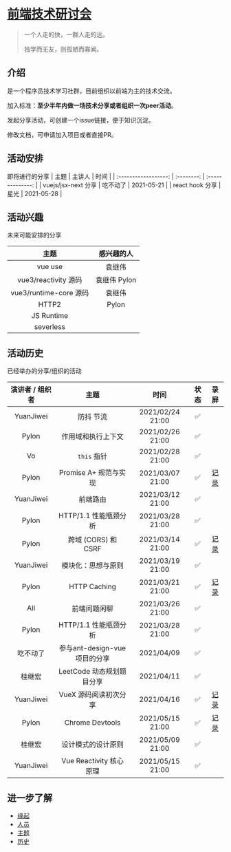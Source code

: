 # [前端技术研讨会](https://github.com/jiweiyuan/frontend)

> 一个人走的快，一群人走的远。
>
> 独学而无友，则孤陋而寡闻。


## 介绍

是一个程序员技术学习社群，目前组织以前端为主的技术交流。

加入标准：**至少半年内做一场技术分享或者组织一次peer活动**。

发起分享活动，可创建一个issue链接，便于知识沉淀。

修改文档，可申请加入项目或者直接PR。


## 活动安排

即将进行的分享
|  主题                 |  主讲人      |       时间     |
| :------------------: | :--------: | :--------------: |
| vuejs/jsx-next 分享      |  吃不动了     |  2021-05-21 |
| react hook 分享           |  星光       |  2021-05-28 |


## 活动兴趣

未来可能安排的分享

|  主题                 |  感兴趣的人 |
| :------------------: |:------: |
| vue use| 袁继伟 |
| vue3/reactivity 源码  | 袁继伟 Pylon|
| vue3/runtime-core 源码 | 袁继伟 |
| HTTP2 | Pylon|
| JS Runtime |
| severless |


## 活动历史
已经举办的分享/组织的活动

|  演讲者 / 组织者   |         主题          |       时间       | 状态 | 录屏 |
| :-------: | :-------------------: | :--------------: | :--: | :--: |
| YuanJiwei |       防抖 节流       | 2021/02/24 21:00 |  ✅   |      |
|   Pylon   |  作用域和执行上下文    | 2021/02/26 21:00 |  ✅   |      |
|    Vo     |     `this`  指针      | 2021/02/28 21:00 |  ✅   |      |
|   Pylon   | Promise A+ 规范与实现 | 2021/03/07 21:00 |  ✅   |[记录](https://www.bilibili.com/video/BV1ov411b7yB)     |
| YuanJiwei |       前端路由        | 2021/03/12 21:00 |  ✅   |      |
| Pylon | HTTP/1.1 性能瓶颈分析 | 2021/03/28 21:00 |  ✅    |      |
|   Pylon   |  跨域 (CORS) 和 CSRF  | 2021/03/14 21:00 |  ✅   | [记录](https://www.bilibili.com/video/BV18N411X7HX)    |
| YuanJiwei |    模块化：思想与原则  | 2021/03/19 21:00 |  ✅  |      |
|   Pylon   |     HTTP Caching      | 2021/03/21 21:00 |  ✅   | [记录](https://www.bilibili.com/video/BV17A411N7NG)   |
| All | 前端问题闲聊 | 2021/03/26 21:00 | ✅    |      |
| Pylon | HTTP/1.1 性能瓶颈分析 | 2021/03/28 21:00 |  ✅    |      |
| 吃不动了 |  参与ant-design-vue项目的分享    |  2021/04/09       |    ✅    |  
| 桂继宏 |  LeetCode 动态规划题目分享    |  2021/04/11       |    ✅    |  
| YuanJiwei | VueX 源码阅读初次分享 | 2021/04/16 |  ✅    |   [记录](https://www.bilibili.com/video/BV1Vi4y1A72u) 
| Pylon |  Chrome Devtools    |  2021/05/15 21:00      |    ✅    |  [记录](https://www.bilibili.com/video/BV1WN411f7yW) 
| 桂继宏 |  设计模式的设计原则    |  2021/05/09 21:00      |    ✅    |  
| YuanJiwei | Vue Reactivity 核心原理 |2021/05/15 21:00|  ✅  |


## 进一步了解

- [缘起](./seminar/introduction.md)
- [人员](./seminar/people.md)
- [主题](./seminar/todo.md)
- [历史](./seminar/history.md)
